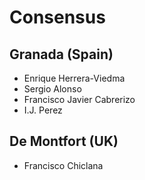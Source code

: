 # Consensus

## Granada (Spain)

- Enrique Herrera-Viedma
- Sergio Alonso
- Francisco Javier Cabrerizo
- I.J. Perez

## De Montfort (UK)

- Francisco Chiclana